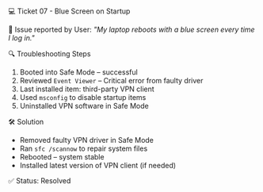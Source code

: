 💻 Ticket 07 - Blue Screen on Startup

📝 Issue reported by User: 
_"My laptop reboots with a blue screen every time I log in."_

🔍 Troubleshooting Steps

1. Booted into Safe Mode – successful  
2. Reviewed `Event Viewer` – Critical error from faulty driver  
3. Last installed item: third-party VPN client  
4. Used `msconfig` to disable startup items  
5. Uninstalled VPN software in Safe Mode

🛠️ Solution

- Removed faulty VPN driver in Safe Mode
- Ran `sfc /scannow` to repair system files
- Rebooted – system stable
- Installed latest version of VPN client (if needed)

✅ Status: Resolved
